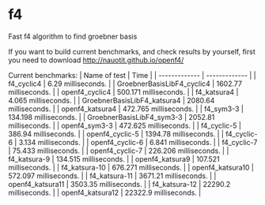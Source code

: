 # f4
Fast f4 algorithm to find groebner basis

If you want to build current benchmarks, and check results by yourself, first you need to download http://nauotit.github.io/openf4/

Current benchmarks:
| Name of test | Time |
| ------------- | ------------- |
| f4_cyclic4  | 6.29 milliseconds. | 
| GroebnerBasisLibF4_cyclic4  | 1602.77 milliseconds. | 
| openf4_cyclic4  | 500.171 milliseconds. | 
| f4_katsura4  | 4.065 milliseconds. | 
| GroebnerBasisLibF4_katsura4  | 2080.64 milliseconds. | 
| openf4_katsura4  | 472.765 milliseconds. | 
| f4_sym3-3  | 134.198 milliseconds. | 
| GroebnerBasisLibF4_sym3-3  | 2052.81 milliseconds. | 
| openf4_sym3-3  | 472.625 milliseconds. | 
| f4_cyclic-5  | 386.94 milliseconds. | 
| openf4_cyclic-5  | 1394.78 milliseconds. | 
| f4_cyclic-6  | 3.134 milliseconds. | 
| openf4_cyclic-6  | 6.841 milliseconds. | 
| f4_cyclic-7  | 75.433 milliseconds. | 
| openf4_cyclic-7  | 226.206 milliseconds. | 
| f4_katsura-9  | 134.515 milliseconds. | 
| openf4_katsura9  | 107.521 milliseconds. | 
| f4_katsura-10  | 676.271 milliseconds. | 
| openf4_katsura10  | 572.097 milliseconds. | 
| f4_katsura-11  | 3671.21 milliseconds. | 
| openf4_katsura11  | 3503.35 milliseconds. | 
| f4_katsura-12  | 22290.2 milliseconds. | 
| openf4_katsura12  | 22322.9 milliseconds. | 

